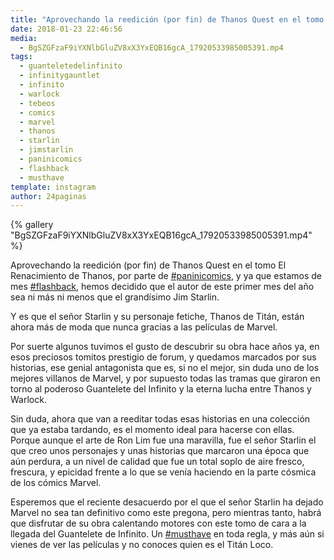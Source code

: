 ```yaml
---
title: "Aprovechando la reedición (por fin) de Thanos Quest en el tomo El Renacimiento de Thanos"
date: 2018-01-23 22:46:56
media: 
  - BgSZGFzaF9iYXNlbGluZV8xX3YxEQB16gcA_17920533985005391.mp4
tags: 
  - guanteletedelinfinito
  - infinitygauntlet
  - infinito
  - warlock
  - tebeos
  - comics
  - marvel
  - thanos
  - starlin
  - jimstarlin
  - paninicomics
  - flashback
  - musthave
template: instagram
author: 24paginas
---
```


{% gallery "BgSZGFzaF9iYXNlbGluZV8xX3YxEQB16gcA_17920533985005391.mp4" %}

Aprovechando la reedición (por fin) de Thanos Quest en el tomo El Renacimiento de Thanos, por parte de [#paninicomics](/etiquetas/paninicomics), y ya que estamos de mes [#flashback](/etiquetas/flashback), hemos decidido que el autor de este primer mes del año sea ni más ni menos que el grandísimo Jim Starlin.

Y es que el señor Starlin y su personaje fetiche, Thanos de Titán, están ahora más de moda que nunca gracias a las películas de Marvel.

Por suerte algunos tuvimos el gusto de descubrir su obra hace años ya, en esos preciosos tomitos prestigio de forum, y quedamos marcados por sus historias, ese genial antagonista que es, si no el mejor, sin duda uno de los mejores villanos de Marvel, y por supuesto todas las tramas que giraron en torno al poderoso Guantelete del Infinito y la eterna lucha entre Thanos y Warlock.

Sin duda, ahora que van a reeditar todas esas historias en una colección que ya estaba tardando, es el momento ideal para hacerse con ellas. Porque aunque el arte de Ron Lim fue una maravilla, fue el señor Starlin el que creo unos personajes y unas historias que marcaron una época que aún perdura, a un nivel de calidad que fue un total soplo de aire fresco, frescura, y epicidad frente a lo que se venía haciendo en la parte cósmica de los cómics Marvel.

Esperemos que el reciente desacuerdo por el que el señor Starlin ha dejado Marvel no sea tan definitivo como este pregona, pero mientras tanto, habrá que disfrutar de su obra calentando motores con este tomo de cara a la llegada del Guantelete de Infinito. Un [#musthave](/etiquetas/musthave) en toda regla, y más aún si vienes de ver las películas y no conoces quien es el Titán Loco.
